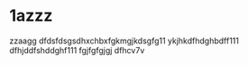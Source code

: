 # 1azzz
zzaagg
dfdsfdsgsdhxchbxfgkmgjkdsgfg11
ykjhkdfhdghbdff111
dfhjddfshddghf111
fgjfgfgjgj
dfhcv7v
